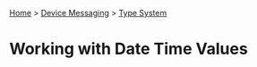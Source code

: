 [Home](../../Index.md) > [Device Messaging](../Index.md) > [Type System](Index.md)

# Working with Date Time Values